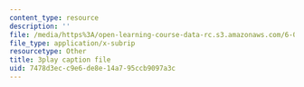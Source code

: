 ```yaml
---
content_type: resource
description: ''
file: /media/https%3A/open-learning-course-data-rc.s3.amazonaws.com/6-041-probabilistic-systems-analysis-and-applied-probability-fall-2010/7478d3ecc9e6de8e14a795ccb9097a3c_EObHWIEKGjA.srt
file_type: application/x-subrip
resourcetype: Other
title: 3play caption file
uid: 7478d3ec-c9e6-de8e-14a7-95ccb9097a3c
---
```

